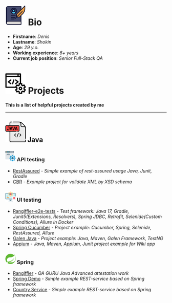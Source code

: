 # ![](img/icon-biography_64.png) Bio

+ **Firstname**: *Denis*
+ **Lastname**: *Shokin*
+ **Age**: *29 y.o.*
+ **Working experience**: *6+ years*
+ **Current job position**: *Senior Full-Stack QA*

# ![](img/code_64.png) Projects
**This is a list of helpful projects created by me**
<hr>

## ![](img/java_64.png) Java
### ![](img/api_32.png) API testing
+ [RestAssured](https://github.com/DenisShokin/rest-assured-simple) - *Simple example of rest-assured usage Java, Junit, Gradle*
+ [CBR](https://github.com/DenisShokin/CBR) - *Example project for validate XML by XSD schema*

### ![](img/ui_32.png) UI testing
+ [Rangiffler-e2e-tests](https://github.com/DenisShokin/Rangiffler/tree/dev_2/rangiffler-e-2-e-tests) - *Test framework: Java 17, Gradle, Junit5(Extensions, Resolvers), Spring JDBC, Retrofit, Selenide(Custom Conditions), Allure in Docker*
+ [Spring Cucumber](https://github.com/DenisShokin/Cucumber-spring) - *Project example: Cucumber, Spring, Selenide, RestAssured, Allure*
+ [Galen Java](https://github.com/DenisShokin/galen-sample-java-tests) - *Project example: Java, Maven, Galen Framework, TestNG*
+ [Appium](https://github.com/DenisShokin/Appium_WikiMobileTest) - *Java, Maven, Appium, Junit project example for Wiki app*

### ![](img/framework_spring-32.png) Spring
+ [Rangiffler](https://github.com/DenisShokin/Rangiffler/tree/dev_2) - *QA GURU Java Advanced attestation work*
+ [Spring Demo](https://github.com/DenisShokin/SimpleSpring) - *Simple example REST-service based on Spring framework*
+ [Country Service](https://github.com/DenisShokin/country-info-service) - *Simple example REST-service based on Spring framework*

